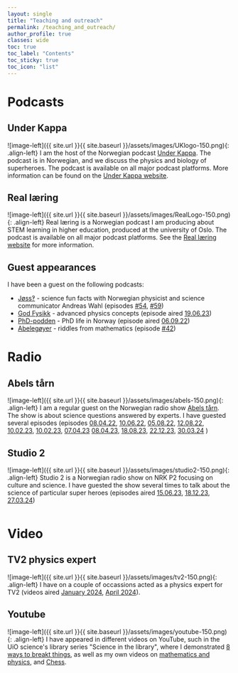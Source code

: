 ```yaml
---
layout: single
title: "Teaching and outreach"
permalink: /teaching_and_outreach/
author_profile: true
classes: wide
toc: true
toc_label: "Contents"
toc_sticky: true
toc_icon: "list"
---
```


# Podcasts

## Under Kappa

![image-left]({{ site.url }}{{ site.baseurl }}/assets/images/UKlogo-150.png){: .align-left}
I am the host of the Norwegian podcast [Under Kappa](https://underkappa.no).
The podcast is in Norwegian, and we discuss the physics and biology of superheroes.
The podcast is available on all major podcast platforms.
More information can be found on the [Under Kappa website](https://underkappa.no).
<div style="clear: both;"></div>

## Real læring

![image-left]({{ site.url }}{{ site.baseurl }}/assets/images/RealLogo-150.png){: .align-left}
Real læring is a Norwegian podcast I am producing about STEM learning in higher education, produced at the university of Oslo.
The podcast is available on all major podcast platforms.
See the [Real læring website](https://www.mn.uio.no/kurt/universitet/real-lering/) for more information.
<div style="clear: both;"></div>


## Guest appearances

I have been a guest on the following podcasts:

* [Jøss‽](https://joss.buzzsprout.com/) - science fun facts with Norwegian physicist and science communicator Andreas Wahl (episodes [#54](https://www.google.com/url?q=https%3A%2F%2Fopen.spotify.com%2Fepisode%2F0F04vY1YoNv2wPx1FFwpev%3Fsi%3D1by3t6x6TP6fZPNVDqQIRA&sa=D), [#59](https://www.google.com/url?q=https%3A%2F%2Fopen.spotify.com%2Fepisode%2F6bfU8NaY6k8Pi1ARf9Gwvi&sa=D))
* [God Fysikk](https://www.buzzsprout.com/1927372) - advanced physics concepts (episode aired [19.06.23](https://www.buzzsprout.com/1927372/13064720-av-entropi-er-du-kommet-til-mer-entropi-skal-du-bli-med-vidar-skogvoll))
* [PhD-podden](https://www.ub.uio.no/skrive-publisere/phd-on-track-podcast/) - PhD life in Norway (episode aired [06.09.22](https://www.ub.uio.no/skrive-publisere/phd-on-track-podcast/episoder/Balansekunst?vrtx=view-as-webpage))
* [Abelegøyer](https://www.mn.uio.no/math/tjenester/kunnskap/abelegoyer/) - riddles from mathematics (episode [#42](https://www.mn.uio.no/math/tjenester/kunnskap/kalkulus-med-anne-og-gjengen/abelegoyer42.mp3))
<div style="clear: both;"></div>

# Radio

## Abels tårn

![image-left]({{ site.url }}{{ site.baseurl }}/assets/images/abels-150.png){: .align-left}
I am a regular guest on the Norwegian radio show [Abels tårn](https://radio.nrk.no/podkast/abels_taarn).
The show is about science questions answered by experts.
I have guested several episodes (episodes 
[08.04.22](https://www.google.com/url?q=https%3A%2F%2Fradio.nrk.no%2Fpodkast%2Fabels_taarn%2Fl_7ca3e039-0808-4d61-a3e0-3908081d61df&sa=D), 
[10.06.22](https://www.google.com/url?q=https%3A%2F%2Fradio.nrk.no%2Fpodkast%2Fabels_taarn%2Fl_ec75d859-62d8-4b0f-b5d8-5962d85b0fb8&sa=D), 
[05.08.22](https://www.google.com/url?q=https%3A%2F%2Fradio.nrk.no%2Fpodkast%2Fabels_taarn%2Fl_7deafaaf-2bdc-4421-aafa-af2bdcd421b7&sa=D), 
[12.08.22](https://www.google.com/url?q=https%3A%2F%2Fradio.nrk.no%2Fpodkast%2Fabels_taarn%2Fl_bdbe5625-1243-4f96-be56-2512430f968a&sa=D), 
[10.02.23](https://www.google.com/url?q=https%3A%2F%2Fradio.nrk.no%2Fpodkast%2Fabels_taarn%2Fl_511bc79d-eac8-423e-9bc7-9deac8823ef4&sa=D), 
[10.02.23](https://www.google.com/url?q=https%3A%2F%2Fradio.nrk.no%2Fpodkast%2Fabels_taarn%2Fl_e6935a9e-9109-4446-935a-9e9109e4466f&sa=D), 
[07.04.23](https://radio.nrk.no/serie/abels-taarn-radio/sesong/202304/MDFP05002823)
[08.04.23](https://www.google.com/url?q=https%3A%2F%2Fradio.nrk.no%2Fpodkast%2Fabels_taarn%2Fsesong%2F202304%2Fl_db4e8909-123d-484e-8e89-09123d384eaa&sa=D),
[18.08.23](https://radio.nrk.no/podkast/abels_taarn/sesong/202308/l_677db5af-0715-40ae-bdb5-af071570aef5),
[22.12.23](https://radio.nrk.no/serie/abels-taarn-radio/sesong/202312/MDFP05010123), 
[30.03.24](https://radio.nrk.no/podkast/abels_taarn/l_2089b4ee-b5d2-4204-89b4-eeb5d2020457)
)

<div style="clear: both;"></div>

## Studio 2

![image-left]({{ site.url }}{{ site.baseurl }}/assets/images/studio2-150.png){: .align-left}
Studio 2 is a Norwegian radio show on NRK P2 focusing on culture and science.
I have guested the show several times to talk about the science of particular super heroes (episodes aired 
[15.06.23](https://radio.nrk.no/podkast/studio_2/sesong/202306/l_2bc67e87-cd7b-4f2a-867e-87cd7b1f2a4e),
[18.12.23](https://radio.nrk.no/podkast/studio_2/sesong/202312/l_73441d39-fc00-42d4-841d-39fc00d2d47d),
[27.03.24](https://radio.nrk.no/serie/studio-2-p2/sesong/202403/MKAK02006224))

<div style="clear: both;"></div>
<div style="margin-top: 50px;"></div>

# Video

## TV2 physics expert

![image-left]({{ site.url }}{{ site.baseurl }}/assets/images/tv2-150.png){: .align-left}
I have on a couple of occassions acted as a physics expert for TV2 (videos aired 
[January 2024](https://www.tv2.no/video/nyhetene/viral/her-gaar-det-galt/1929975/),
[April 2024](https://www.tv2.no/video/nyhetene/nyttig/unngaa-feilen-alle-gjoer/1946938/)). 

## Youtube

![image-left]({{ site.url }}{{ site.baseurl }}/assets/images/youtube-150.png){: .align-left}
I have appeared in different videos on YouTube, such in the UiO science's library series "Science in the library", where I demonstrated [8 ways to breakt things](https://www.youtube.com/live/YmI0mThOots?si=lBAxOKV6pidPVFfq), as well as my own videos on [mathematics and physics](https://www.youtube.com/@vidarskogvoll8894), and [Chess](https://www.youtube.com/@tusenspilleren1928).

